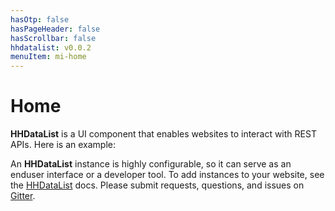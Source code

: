 ```yaml
---
hasOtp: false
hasPageHeader: false
hasScrollbar: false
hhdatalist: v0.0.2
menuItem: mi-home
---
```


# Home

<b>HHDataList</b> is a UI component that enables websites to interact with REST APIs. Here is an example:

<div id="famous-trees-datalist" class="hh-data-list"></div>
<script>
  var options = new DLTreesOptions002('famous-trees-datalist');
  options.processMode.showTool = true;
  options.themeDefinition.showTool = true;
  new HHDataList(options);
</script>

An <b>HHDataList</b> instance is highly configurable, so it can serve as an enduser interface or a developer tool. To add instances to your website, see the [HHDataList](/en/hhdatalist/v0.0.2/) docs. Please submit requests, questions, and issues on [Gitter](https://gitter.im/hagenhaus/hhdatalist).
